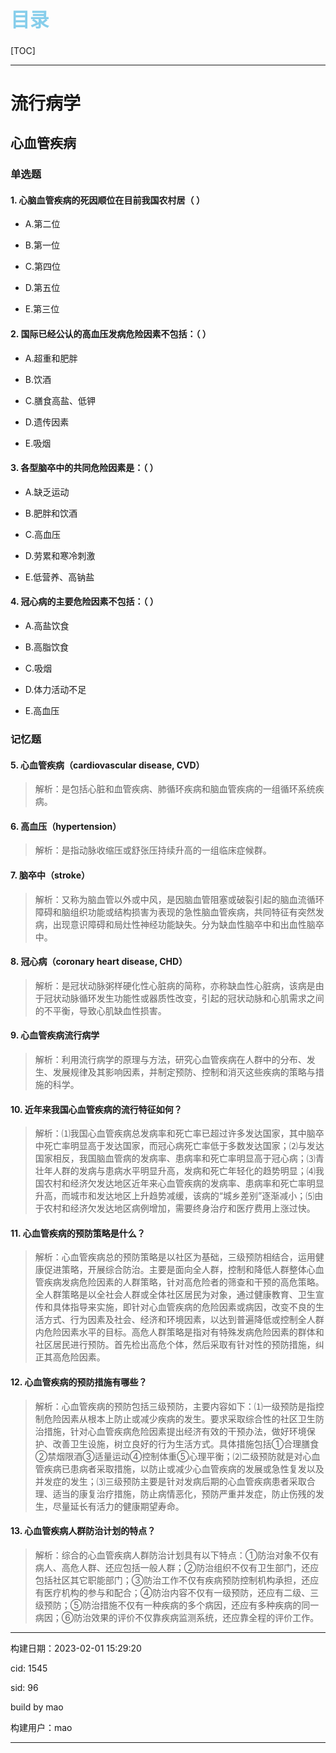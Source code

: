 
<h1 style="font-size:2.2em;color:skyblue;text-align:left">目录</h1>

[TOC]

---






























# 流行病学

## 心血管疾病

### 单选题

#### 1. 心脑血管疾病的死因顺位在目前我国农村居（ ）

* A.第二位

* B.第一位

* C.第四位

* D.第五位

* E.第三位







#### 2. 国际已经公认的高血压发病危险因素不包括：（ ）

* A.超重和肥胖

* B.饮酒

* C.膳食高盐、低钾

* D.遗传因素

* E.吸烟







#### 3. 各型脑卒中的共同危险因素是：（ ）

* A.缺乏运动

* B.肥胖和饮酒

* C.高血压

* D.劳累和寒冷刺激

* E.低营养、高钠盐







#### 4. 冠心病的主要危险因素不包括：（ ）

* A.高盐饮食

* B.高脂饮食

* C.吸烟

* D.体力活动不足

* E.高血压











### 记忆题

#### 5. 心血管疾病（cardiovascular disease, CVD）

> 解析：是包括心脏和血管疾病、肺循环疾病和脑血管疾病的一组循环系统疾病。







#### 6. 高血压（hypertension）

> 解析：是指动脉收缩压或舒张压持续升高的一组临床症候群。







#### 7. 脑卒中（stroke）

> 解析：又称为脑血管以外或中风，是因脑血管阻塞或破裂引起的脑血流循环障碍和脑组织功能或结构损害为表现的急性脑血管疾病，共同特征有突然发病，出现意识障碍和局灶性神经功能缺失。分为缺血性脑卒中和出血性脑卒中。







#### 8. 冠心病（coronary heart disease, CHD）

> 解析：是冠状动脉粥样硬化性心脏病的简称，亦称缺血性心脏病，该病是由于冠状动脉循环发生功能性或器质性改变，引起的冠状动脉和心肌需求之间的不平衡，导致心肌缺血性损害。







#### 9. 心血管疾病流行病学

> 解析：利用流行病学的原理与方法，研究心血管疾病在人群中的分布、发生、发展规律及其影响因素，并制定预防、控制和消灭这些疾病的策略与措施的科学。







#### 10. 近年来我国心血管疾病的流行特征如何？

> 解析：⑴我国心血管疾病总发病率和死亡率已超过许多发达国家，其中脑卒中死亡率明显高于发达国家，而冠心病死亡率低于多数发达国家；⑵与发达国家相反，我国脑血管病的发病率、患病率和死亡率明显高于冠心病；⑶青壮年人群的发病与患病水平明显升高，发病和死亡年轻化的趋势明显；⑷我国农村和经济欠发达地区近年来心血管疾病的发病率、患病率和死亡率明显升高，而城市和发达地区上升趋势减缓，该病的“城乡差别”逐渐减小；⑸由于农村和经济欠发达地区病例增加，需要终身治疗和医疗费用上涨过快。







#### 11. 心血管疾病的预防策略是什么？

> 解析：心血管疾病总的预防策略是以社区为基础，三级预防相结合，运用健康促进策略，开展综合防治。主要是面向全人群，控制和降低人群整体心血管疾病发病危险因素的人群策略，针对高危险者的筛查和干预的高危策略。全人群策略是以全社会人群或全体社区居民为对象，通过健康教育、卫生宣传和具体指导来实施，即针对心血管疾病的危险因素或病因，改变不良的生活方式、行为因素及社会、经济和环境因素，以达到普遍降低或控制全人群内危险因素水平的目标。高危人群策略是指对有特殊发病危险因素的群体和社区居民进行预防。首先检出高危个体，然后采取有针对性的预防措施，纠正其高危险因素。







#### 12. 心血管疾病的预防措施有哪些？

> 解析：心血管疾病的预防包括三级预防，主要内容如下：⑴一级预防是指控制危险因素从根本上防止或减少疾病的发生。要求采取综合性的社区卫生防治措施，针对心血管疾病危险因素提出经济有效的干预办法，做好环境保护、改善卫生设施，树立良好的行为生活方式。具体措施包括①合理膳食②禁烟限酒③适量运动④控制体重⑤心理平衡；⑵二级预防就是对心血管疾病已患病者采取措施，以防止或减少心血管疾病的发展或急性复发以及并发症的发生；⑶三级预防主要是针对发病后期的心血管疾病患者采取合理、适当的康复治疗措施，防止病情恶化，预防严重并发症，防止伤残的发生，尽量延长有活力的健康期望寿命。







#### 13. 心血管疾病人群防治计划的特点？

> 解析：综合的心血管疾病人群防治计划具有以下特点：①防治对象不仅有病人、高危人群、还应包括一般人群；②防治组织不仅有卫生部门，还应包括社区其它职能部门；③防治工作不仅有疾病预防控制机构承担，还应有医疗机构的参与和配合；④防治内容不仅有一级预防，还应有二级、三级预防；⑤防治措施不仅有一种疾病的多个病因，还应有多种疾病的同一病因；⑥防治效果的评价不仅靠疾病监测系统，还应靠全程的评价工作。

















---

构建日期：2023-02-01 15:29:20

cid: 1545

sid: 96

build  by  mao

构建用户：mao

---